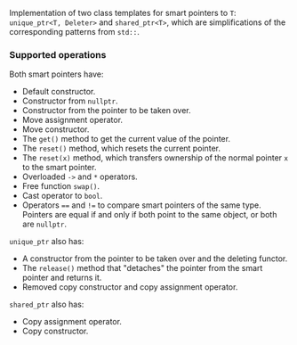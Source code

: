 Implementation of two class templates for smart pointers to `T`: `unique_ptr<T, Deleter>` and `shared_ptr<T>`,
which are simplifications of the corresponding patterns from `std::`.

### Supported operations
Both smart pointers have:

* Default constructor.
* Constructor from `nullptr`.
* Constructor from the pointer to be taken over.
* Move assignment operator.
* Move constructor.
* The `get()` method to get the current value of the pointer.
* The `reset()` method, which resets the current pointer.
* The `reset(x)` method, which transfers ownership of the normal pointer `x` to the smart pointer.
* Overloaded `->` and `*` operators.
* Free function `swap()`.
* Cast operator to `bool`.
* Operators `==` and `!=` to compare smart pointers of the same type.
  Pointers are equal if and only if both point to the same object, or both are `nullptr`.

`unique_ptr` also has:

* A constructor from the pointer to be taken over and the deleting functor.
* The `release()` method that "detaches" the pointer from the smart pointer and returns it.
* Removed copy constructor and copy assignment operator.

`shared_ptr` also has:

* Copy assignment operator.
* Copy constructor.
